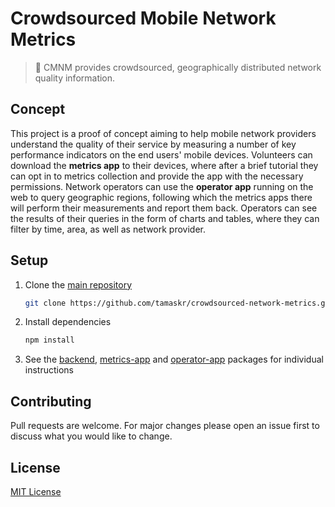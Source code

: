 # Crowdsourced Mobile Network Metrics

> 📡 CMNM provides crowdsourced, geographically distributed network quality information.

## Concept
This project is a proof of concept aiming to help mobile network providers understand the quality of their service by measuring a number of key performance indicators on the end users' mobile devices. Volunteers can download the **metrics app** to their devices, where after a brief tutorial they can opt in to metrics collection and provide the app with the necessary permissions. Network operators can use the **operator app** running on the web to query geographic regions, following which the metrics apps there will perform their measurements and report them back. Operators can see the results of their queries in the form of charts and tables, where they can filter by time, area, as well as network provider.

## Setup
1. Clone the [main repository](https://github.com/tamaskr/crowdsourced-network-metrics)
   ```bash
   git clone https://github.com/tamaskr/crowdsourced-network-metrics.git
   ```
2. Install dependencies
   ```bash
   npm install
   ```
3. See the [backend](/packages/backend), [metrics-app](/packages/metrics-app) and [operator-app](/packages/operator-app) packages for individual instructions

## Contributing
Pull requests are welcome. For major changes please open an issue first to discuss what you would like to change.

## License
[MIT License](https://choosealicense.com/licenses/mit/)
